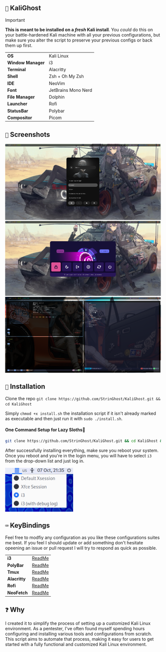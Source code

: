 ## `🐲` KaliGhost

>[!Important]
>**This is meant to be installed on a _fresh_ Kali install**. You _could_ do this on your battle-hardened Kali machine with all your previous configurations, but make sure you alter the script to preserve your previous configs or back them up first. 

<table>
    <tr>
        <td><b>OS</b></td>
        <td>Kali Linux</td>
    </tr>
    <tr>
        <td><b>Window Manager</b></td>
        <td>i3</td>
    </tr>
    <tr>
        <td><b>Terminal</b></td>
        <td>Alacritty</td>
    </tr>
    <tr>
        <td><b>Shell</b></td>
        <td>Zsh + Oh My Zsh</td>
    </tr>
    <tr>
        <td><b>IDE</b></td>
        <td>NeoVim</td>
    </tr>
    <tr>
        <td><b>Font</b></td>
        <td>JetBrains Mono Nerd</td>
    <tr>
        <td><b>File Manager</b></td>
        <td>Dolphin</td>
    </tr>
    <tr>
        <td><b>Launcher</b></td>
        <td>Rofi</td>
    </tr>
    <tr>
        <td><b>StatusBar</b></td>
        <td>Polybar</td>
    </tr>
    <tr>
        <td><b>Compositor</b></td>
        <td>Picom</td>
    </tr>
</table>

## `📸` Screenshots

![DMenu](Assets/DMenu.png)
![PMenu](Assets/PowerMenu.png)
![full](Assets/full.png)

## `💾` Installation
Clone the repo `git clone https://github.com/StrinGhost/KaliGhost.git && cd KaliGhost`

Simply `chmod +x install.sh` the installation script if it isn't already marked as executable and then just run it with `sudo ./install.sh`. 

#### One Command Setup for Lazy Sloths🦥
```bash
git clone https://github.com/StrinGhost/KaliGhost.git && cd KaliGhost && sudo ./install.sh
```

After successfully installing everything, make sure you reboot your system.
Once you reboot and you're in the login menu, you will have to select `i3` from the drop-down list and just log in.

![i3wm](Assets/i3wm.png)


## `⌨️` KeyBindings

Feel free to modfiy any configuration as you like these configurations suites me best. If you feel I should update or add something don't hesitate opeening an issue or pull request I will try to respond as quick as possible.

<table>
    <tr>
        <td><b>i3</b></td>
        <td><a href=config/i3>ReadMe</a></td>
    </tr>
    <tr>
        <td><b>PolyBar</b></td>
        <td><a href=config/polybar>ReadMe</a></td>
    </tr>
    <tr>
        <td><b>Tmux</b></td>
        <td><a href=config/tmux>ReadMe</a></td>
    </tr>
    <tr>
        <td><b>Alacritty</b></td>
        <td><a href=config/alacritty>ReadMe</a></td>
    </tr>
    <tr>
        <td><b>Rofi</b></td>
        <td><a href=config/rofi>ReadMe</a></td>
    </tr>
    <tr>
        <td><b>NeoFetch</b></td>
        <td><a href=config/neofetch>ReadMe</a></td>
    </tr>
</table>

## `❓` Why
I created it to simplify the process of setting up a customized Kali Linux environment. As a pentester, I've often found myself spending hours configuring and installing various tools and configurations from scratch. This script aims to automate that process, making it easy for users to get started with a fully functional and customized Kali Linux environment.

